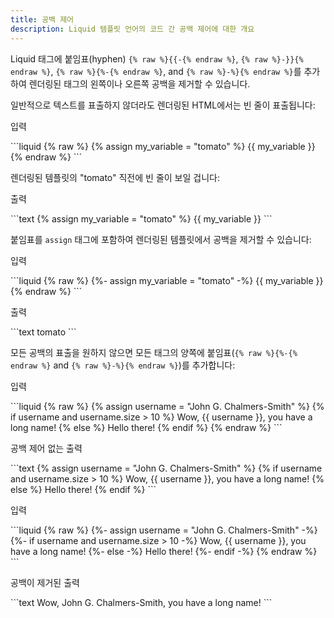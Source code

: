 ```yaml
---
title: 공백 제어
description: Liquid 템플릿 언어의 코드 간 공백 제어에 대한 개요
---
```


Liquid 태그에 붙임표(hyphen) `{% raw %}{{-{% endraw %}`, `{% raw %}-}}{% endraw %}`, `{% raw %}{%-{% endraw %}`, and `{% raw %}-%}{% endraw %}`를 추가하여 렌더링된 태그의 왼쪽이나 오른쪽 공백을 제거할 수 있습니다.

일반적으로 텍스트를 표출하지 않더라도 렌더링된 HTML에서는 빈 줄이 표출됩니다:

<p class="code-label">입력</p>
```liquid
{% raw %}
{% assign my_variable = "tomato" %}
{{ my_variable }}
{% endraw %}
```

렌더링된 템플릿의 "tomato" 직전에 빈 줄이 보일 겁니다:

<p class="code-label">출력</p>
```text
{% assign my_variable = "tomato" %}
{{ my_variable }}
```

붙임표를 `assign` 태그에 포함하여 렌더링된 템플릿에서 공백을 제거할 수 있습니다:

<p class="code-label">입력</p>
```liquid
{% raw %}
{%- assign my_variable = "tomato" -%}
{{ my_variable }}
{% endraw %}
```

<p class="code-label">출력</p>
```text
tomato
```

모든 공백의 표출을 원하지 않으면 모든 태그의 양쪽에 붙임표(`{% raw %}{%-{% endraw %}` and `{% raw %}-%}{% endraw %}`)를 추가합니다:

<p class="code-label">입력</p>
```liquid
{% raw %}
{% assign username = "John G. Chalmers-Smith" %}
{% if username and username.size > 10 %}
  Wow, {{ username }}, you have a long name!
{% else %}
  Hello there!
{% endif %}
{% endraw %}
```

<p class="code-label">공백 제어 없는 출력</p>
```text
{% assign username = "John G. Chalmers-Smith" %}
{% if username and username.size > 10 %}
  Wow, {{ username }}, you have a long name!
{% else %}
  Hello there!
{% endif %}
```

<p class="code-label">입력</p>
```liquid
{% raw %}
{%- assign username = "John G. Chalmers-Smith" -%}
{%- if username and username.size > 10 -%}
  Wow, {{ username }}, you have a long name!
{%- else -%}
  Hello there!
{%- endif -%}
{% endraw %}
```

<p class="code-label">공백이 제거된 출력</p>
```text
Wow, John G. Chalmers-Smith, you have a long name!
```
